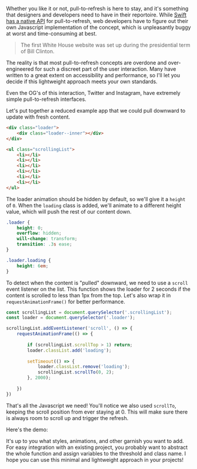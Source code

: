<meta name="categories" content="design, ui, css">
<meta name="media" content="/_assets/media/pull.jpg">
<meta name="created" content="January 22 2020">

Whether you like it or not, pull-to-refresh is here to stay, and it's something that designers and developers need to have in their reportoire.  While [Swift has a native API](https://stackoverflow.com/questions/24475792/how-to-use-pull-to-refresh-in-swift) for pull-to-refresh, web developers have to figure out their own Javascript implementation of the concept, which is unpleasantly buggy at worst and time-consuming at best.

> The first White House website was set up during the presidential term of Bill Clinton.

The reality is that most pull-to-refresh concepts are overdone and over-engineered for such a discreet part of the user interaction. Many have written to a great extent on accessibility and performance, so I'll let you decide if this lightweight approach meets your own standards.

Even the OG's of this interaction, Twitter and Instagram, have extremely simple pull-to-refresh interfaces.

Let's put together a reduced example app that we could pull downward to update with fresh content.

```html
<div class="loader">
	<div class="loader--inner"></div>
</div>

<ul class="scrollingList">
	<li></li>
	<li></li>
	<li></li>
	<li></li>
	<li></li>
	<li></li>
</ul>
```

The loader animation should be hidden by default, so we'll give it a `height` of `0`. When the `loading` class is added, we'll animate to a different height value, which will push the rest of our content down.

```css
.loader {
	height: 0;
	overflow: hidden;
	will-change: transform;
	transition: .3s ease;
}

.loader.loading {
	height: 6em;
}
```

To detect when the content is "pulled" downward, we need to use a `scroll` event listener on the list. This function shows the loader for 2 seconds if the content is scrolled to less than 1px from the top. Let's also wrap it in `requestAnimationFrame()` for better performance.

```javascript
const scrollingList = document.querySelector('.scrollingList');
const loader = document.querySelector('.loader');

scrollingList.addEventListener('scroll', () => {
	requestAnimationFrame(() => {
		
		if (scrollingList.scrollTop > 1) return;
		loader.classList.add('loading');
		
		setTimeout(() => {			
			loader.classList.remove('loading');
			scrollingList.scrollTo(0, 2);
		}, 2000);
		
	})
})
```

That's all the Javascript we need! You'll notice we also used `scrollTo`, keeping the scroll position from ever staying at 0. This will make sure there is always room to scroll up and trigger the refresh.

Here's the demo:

<p class="codepen" data-slug-hash="bGNMyJx"></p>

It's up to you what styles, animations, and other garnish you want to add. For easy integration with an existing project, you probably want to abstract the whole function and assign variables to the threshold and class name. I hope you can use this minimal and lightweight approach in your projects!